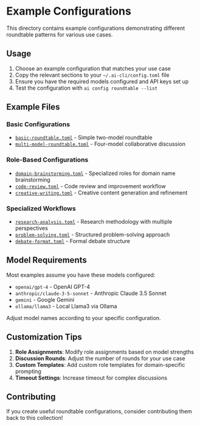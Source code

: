 # Example Configurations

This directory contains example configurations demonstrating different roundtable patterns for various use cases.

## Usage

1. Choose an example configuration that matches your use case
2. Copy the relevant sections to your `~/.ai-cli/config.toml` file
3. Ensure you have the required models configured and API keys set up
4. Test the configuration with `ai config roundtable --list`

## Example Files

### Basic Configurations
- [`basic-roundtable.toml`](./basic-roundtable.toml) - Simple two-model roundtable
- [`multi-model-roundtable.toml`](./multi-model-roundtable.toml) - Four-model collaborative discussion

### Role-Based Configurations
- [`domain-brainstorming.toml`](./domain-brainstorming.toml) - Specialized roles for domain name brainstorming
- [`code-review.toml`](./code-review.toml) - Code review and improvement workflow
- [`creative-writing.toml`](./creative-writing.toml) - Creative content generation and refinement

### Specialized Workflows
- [`research-analysis.toml`](./research-analysis.toml) - Research methodology with multiple perspectives
- [`problem-solving.toml`](./problem-solving.toml) - Structured problem-solving approach
- [`debate-format.toml`](./debate-format.toml) - Formal debate structure

## Model Requirements

Most examples assume you have these models configured:
- `openai/gpt-4` - OpenAI GPT-4
- `anthropic/claude-3-5-sonnet` - Anthropic Claude 3.5 Sonnet
- `gemini` - Google Gemini
- `ollama/llama3` - Local Llama3 via Ollama

Adjust model names according to your specific configuration.

## Customization Tips

1. **Role Assignments**: Modify role assignments based on model strengths
2. **Discussion Rounds**: Adjust the number of rounds for your use case
3. **Custom Templates**: Add custom role templates for domain-specific prompting
4. **Timeout Settings**: Increase timeout for complex discussions

## Contributing

If you create useful roundtable configurations, consider contributing them back to this collection!
